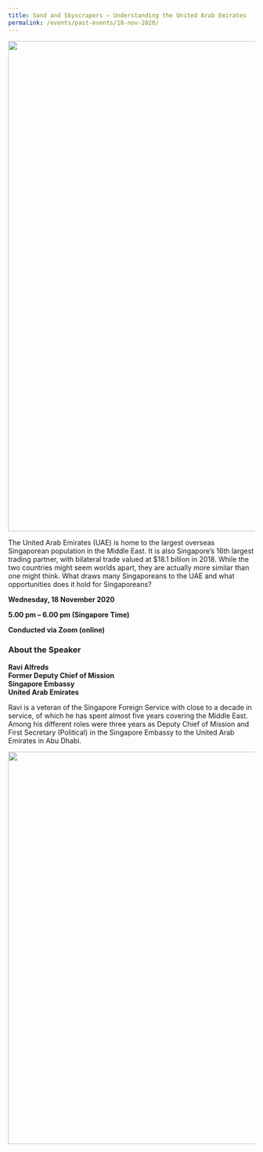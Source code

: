 ```yaml
---
title: Sand and Skyscrapers – Understanding the United Arab Emirates
permalink: /events/past-events/18-nov-2020/
---
```


<img src="\images\past-events\18-Nov-2020\EOA Nov 2020 Speaker Photo.jpg" style="width:1000px;" />

The United Arab Emirates (UAE) is home to the largest overseas Singaporean population in the Middle East. It is also Singapore’s 16th largest trading partner, with bilateral trade valued at $18.1 billion in 2018. While the two countries might seem worlds apart, they are actually more similar than one might think. What draws many Singaporeans to the UAE and what opportunities does it hold for Singaporeans?

**Wednesday, 18 November 2020**

**5.00 pm – 6.00 pm (Singapore Time)**

**Conducted via Zoom  (online)**


### **About the Speaker**

**Ravi Alfreds**<br>
**Former Deputy Chief of Mission**<br>
**Singapore Embassy**<br>
**United Arab Emirates**

Ravi is a veteran of the Singapore Foreign Service with close to a decade in service, of which he has spent almost five years covering the Middle East. Among his different roles were three years as Deputy Chief of Mission and First Secretary (Political) in the Singapore Embassy to the United Arab Emirates in Abu Dhabi.

<a href="https://www.eventbrite.sg/e/sand-and-skyscrapers-understanding-the-united-arab-emirates-eye-on-asia-registration-126999217077"  target="_blank"><img src="\images\past-events\18-Nov-2020\EOA-eDM-18-Nov_FA.jpg" style="width:800px;" /></a>
